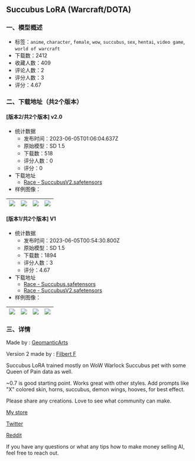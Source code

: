 ## Succubus LoRA (Warcraft/DOTA)
### 一、模型概述

- 标签：`anime`, `character`, `female`, `wow`, `succubus`, `sex`, `hentai`, `video game`, `world of warcraft`
- 下载数：2412
- 收藏人数：409
- 评论人数：2
- 评分人数：3
- 评分：4.67

### 二、下载地址（共2个版本）

#### [版本2/共2个版本] v2.0

- 统计数据
  - 发布时间：2023-06-05T01:06:04.637Z
  - 原始模型：SD 1.5
  - 下载数：518
  - 评分人数：0
  - 评分：0
- 下载地址
  - [Race - SuccubusV2.safetensors](https://civitai.com/api/download/models/89463)
- 样例图像：

| <img src="https://image.civitai.com/xG1nkqKTMzGDvpLrqFT7WA/f2d4708c-3004-429c-9cc5-6a60e6318523/width=450/1034479.jpeg" /> | <img src="https://image.civitai.com/xG1nkqKTMzGDvpLrqFT7WA/fd76ce89-8556-4d90-b2bd-a4a3709fd06a/width=450/1034480.jpeg" /> | <img src="https://image.civitai.com/xG1nkqKTMzGDvpLrqFT7WA/18b0e411-514a-4d38-b2e5-9b100e0a31b2/width=450/1034482.jpeg" /> | <img src="https://image.civitai.com/xG1nkqKTMzGDvpLrqFT7WA/209432f6-cd1d-4c35-abe9-72a56d37cbb8/width=450/1034484.jpeg" /> |
| ---- | ---- | ---- | ---- |

#### [版本1/共2个版本] V1

- 统计数据
  - 发布时间：2023-06-05T00:54:30.800Z
  - 原始模型：SD 1.5
  - 下载数：1894
  - 评分人数：3
  - 评分：4.67
- 下载地址
  - [Race - Succubus.safetensors](https://civitai.com/api/download/models/22199)
  - [Race - SuccubusV2.safetensors](https://civitai.com/api/download/models/22199?type=Model&format=SafeTensor)
- 样例图像：

| <img src="https://image.civitai.com/xG1nkqKTMzGDvpLrqFT7WA/5a0e2f9e-28d7-4ca5-6633-60da74e99100/width=450/238030.jpeg" /> | <img src="https://image.civitai.com/xG1nkqKTMzGDvpLrqFT7WA/4c0bbbfd-216b-48fa-d6d8-7ac8ab68e000/width=450/238045.jpeg" /> | <img src="https://image.civitai.com/xG1nkqKTMzGDvpLrqFT7WA/3d14bf6f-3db2-4f41-4341-ef4665f15d00/width=450/238044.jpeg" /> | <img src="https://image.civitai.com/xG1nkqKTMzGDvpLrqFT7WA/d2405ee6-98f3-46eb-fe20-1cf941efab00/width=450/238043.jpeg" /> |
| ---- | ---- | ---- | ---- |


### 三、详情
<p>Made by : <a target="_blank" rel="ugc" href="https://www.fiverr.com/geomanticarts/create-a-lora-of-your-choice?context_referrer=user_page&amp;ref_ctx_id=af679f1875b20f0470115cfb79fede81&amp;pckg_id=1&amp;pos=1&amp;seller_online=true&amp;imp_id=31a2d3ff-b7a4-4c6f-b402-2140cb5df288">GeomanticArts</a></p><p>Version 2 made by : <a rel="ugc" href="https://www.fiverr.com/s/gBYvVY">Filbert F</a></p><p></p><p>Succubus LoRA trained mostly on WoW Warlock Succubus pet with some Queen of Pain data as well.</p><p></p><p>~0.7 is good starting point. Works great with other styles. Add prompts like "X" colored skin, horns, succubus, demon wings, hooves, for best effect.</p><p></p><p>Please share any creations. Love to see what community can make.</p><p><a target="_blank" rel="ugc" href="https://www.fiverr.com/bombalurina/make-custom-manga-or-anime-art-using-powerful-custom-ai">My store</a></p><p><a target="_blank" rel="ugc" href="https://twitter.com/BombalurinaAI">Twitter</a></p><p><a target="_blank" rel="ugc" href="https://www.reddit.com/user/Bombalurina">Reddit</a></p><p>If you have any questions or what any tips how to make money selling AI, feel free to reach out.</p>